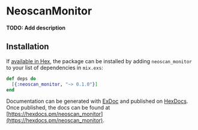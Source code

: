 # NeoscanMonitor

**TODO: Add description**

## Installation

If [available in Hex](https://hex.pm/docs/publish), the package can be installed
by adding `neoscan_monitor` to your list of dependencies in `mix.exs`:

```elixir
def deps do
  [{:neoscan_monitor, "~> 0.1.0"}]
end
```

Documentation can be generated with [ExDoc](https://github.com/elixir-lang/ex_doc)
and published on [HexDocs](https://hexdocs.pm). Once published, the docs can
be found at [https://hexdocs.pm/neoscan_monitor](https://hexdocs.pm/neoscan_monitor).

